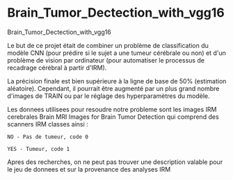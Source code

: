 # Brain_Tumor_Dectection_with_vgg16
Brain_Tumor_Dectection_with_vgg16



Le but de ce projet était de combiner un problème de classification du modèle CNN (pour prédire si le sujet a une tumeur cérébrale ou non) et d'un problème de vision par ordinateur (pour automatiser le processus de recadrage cérébral à partir d'IRM).

La précision finale est bien supérieure à la ligne de base de 50% (estimation aléatoire). Cependant, il pourrait être augmenté par un plus grand nombre d'images de TRAIN ou par le réglage des hyperparamètres du modèle.


Les donnees utilisees pour resoudre notre probleme sont les images IRM cerebrales Brain MRI Images for Brain Tumor Detection qui comprend des scanners IRM classes ainsi :

    NO - Pas de tumeur, code 0

    YES - Tumeur, code 1

Apres des recherches, on ne peut pas trouver une description valable pour le jeu de donnees et sur la provenance des analyses IRM

